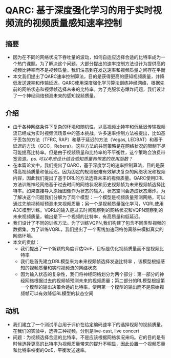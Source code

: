 # QARC: 基于深度强化学习的用于实时视频流的视频质量感知速率控制

## 摘要

- 因为在不同的网络状况下吞吐量的波动，如何自适应选择合适的比特率成为一个热门课题。为了解决这个问题，大部分提出的速率控制方法设计为提供高的视频比特率而不是视频质量。我们注意到在发送速率和视频质量之间存在平衡
- 本文我们提出了QARC速率控制算法，目的是获得更高的感知视频质量，并降低发送速率和传输延迟。QARC使用深度强化学习算法训练神经网络，根据先前的网络状态和视频帧选择未来的比特率。为了克服状态爆炸问题，我们设计了一个神经网络预测未来的感知视频质量。

## 介绍

- 由于各种网络条件下复杂的环境和随机性，以高视频比特率和低延迟传输视频流已经成为实时视频流场景中的基本挑战。许多速率控制方法被提出，比如基于丢包的方法（TFRC, RAP）和基于延迟的方法（Vegas, LEDBAT）和基于延迟的方法（GCC，Rebera）。这些方法的共同策略是在网络状况的限制下尽可能提高比特率。但是由于视频质量和比特率的不平衡性，这个策略会浪费带宽资源。*ps. 可以考虑设计结合感知质量和带宽的效用函数？* 
- 在本篇论文中，我们提出了QARC，基于深度学习的速率控制算法，目的是获得高视频质量和低延迟。因为固定的规则很难有效解决复杂的网络状况和视频内容，因此我们提出了基于DRL的方法选择未来的视频质量。QARC使用DRL方法训练神经网络基于过去时间的网络状况和历史视频帧为未来视频帧选择比特率。如果直接导入原始图像作为状态的输入，状态空间会造成状态爆炸。为了解决这个问题我们分解为了两个模型：一个模型是视频质量预测网络，可以通过先前视频帧预测未来视频质量；另一个是视频质量强化学习，VQRL使用A3C模型训练。VQRL的输入是过去时间观察到的网络状况和VQPN观察到的未来视频质量，输出是下一个视频的比特率，有高质量和低延迟。
- 我们设计了不同的训练方法。为了训练VQPN,我们构建了包含不同类型视频的数据集。为了训练VQRL，我们提出了一个离线加速网络仿真器来模拟真实的网络环境。
- 本文的贡献：
  - 我们提出了一个新颖的角度评估QoE，目标是优化视频质量而不是视频比特率
  - 我们是首先建立DRL模型来为未来视频帧选择发送比特率 ，该模型根据感知的视频质量和实时视频流的网络状态
  - 因为输入状态的复杂性，我们将神经网络划分为两个部分：第一部分的神经网络根据过去的视频帧预测未来的视频质量；第二部分的RL模型根据第一个模型的输出决策合适的比特率。使用第一个模型的输出而不是原始视频帧可以有效降低RL模型的状态空间

## 动机

- 我们建立了一个测试平台用于评价在给定编码速率下的选择视频的视频质量。在我们的实验中，选择三种视频，分别是live-cast, live concert
- 问题：为视频选择合适的比特率，不是应该根据网络状况来吗。它的目的是有时候选择更高的比特率为视频质量带来的提升不明显，因此设置一个视频质量和比特率权衡的QoE，平衡发送速率。

